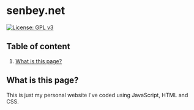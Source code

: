 # senbey.net

[![License: GPL v3](https://img.shields.io/badge/License-GPLv3-blue.svg)](https://www.gnu.org/licenses/gpl-3.0)

## Table of content

1. [What is this page?](#What-is-this-page?)

## What is this page?

This is just my personal website I've coded using JavaScript, HTML and CSS.
